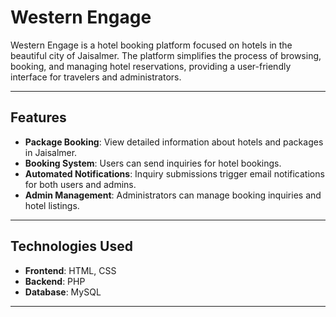 # Western Engage

Western Engage is a hotel booking platform focused on hotels in the beautiful city of Jaisalmer. The platform simplifies the process of browsing, booking, and managing hotel reservations, providing a user-friendly interface for travelers and administrators.

---

## Features
- **Package Booking**: View detailed information about hotels and packages in Jaisalmer.
- **Booking System**: Users can send inquiries for hotel bookings.
- **Automated Notifications**: Inquiry submissions trigger email notifications for both users and admins.
- **Admin Management**: Administrators can manage booking inquiries and hotel listings.

---

## Technologies Used
- **Frontend**: HTML, CSS
- **Backend**: PHP
- **Database**: MySQL

---

